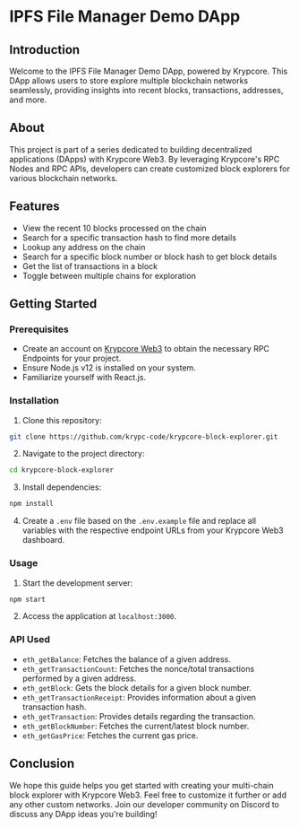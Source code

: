 # IPFS File Manager Demo DApp

## Introduction

Welcome to the IPFS File Manager Demo DApp, powered by Krypcore. This DApp allows users to store explore multiple blockchain networks seamlessly, providing insights into recent blocks, transactions, addresses, and more.

## About

This project is part of a series dedicated to building decentralized applications (DApps) with Krypcore Web3. By leveraging Krypcore's RPC Nodes and RPC APIs, developers can create customized block explorers for various blockchain networks.

## Features

- View the recent 10 blocks processed on the chain
- Search for a specific transaction hash to find more details
- Lookup any address on the chain
- Search for a specific block number or block hash to get block details
- Get the list of transactions in a block
- Toggle between multiple chains for exploration

## Getting Started

### Prerequisites

- Create an account on [Krypcore Web3](https://www.krypcore.com/) to obtain the necessary RPC Endpoints for your project.
- Ensure Node.js v12 is installed on your system.
- Familiarize yourself with React.js.

### Installation

1. Clone this repository:

```bash
git clone https://github.com/krypc-code/krypcore-block-explorer.git
```


2. Navigate to the project directory:

```bash
cd krypcore-block-explorer
```


3. Install dependencies:

```bash
npm install
```


4. Create a `.env` file based on the `.env.example` file and replace all variables with the respective endpoint URLs from your Krypcore Web3 dashboard.

### Usage

1. Start the development server:

```bash
npm start
```


2. Access the application at `localhost:3000`.

### API Used

- `eth_getBalance`: Fetches the balance of a given address.
- `eth_getTransactionCount`: Fetches the nonce/total transactions performed by a given address.
- `eth_getBlock`: Gets the block details for a given block number.
- `eth_getTransactionReceipt`: Provides information about a given transaction hash.
- `eth_getTransaction`: Provides details regarding the transaction.
- `eth_getBlockNumber`: Fetches the current/latest block number.
- `eth_getGasPrice`: Fetches the current gas price.

## Conclusion

We hope this guide helps you get started with creating your multi-chain block explorer with Krypcore Web3. Feel free to customize it further or add any other custom networks. Join our developer community on Discord to discuss any DApp ideas you're building!
